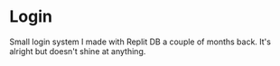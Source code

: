 # Login
Small login system I made with Replit DB a couple of months back. It's alright but doesn't shine at anything.
